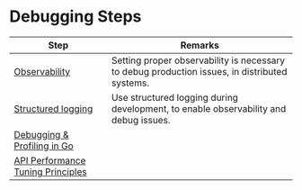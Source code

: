 # Debugging Steps

| Step                                                                                                         | Remarks                                                                                       |
|--------------------------------------------------------------------------------------------------------------|-----------------------------------------------------------------------------------------------|
| [Observability](https://github.com/Anshul619/DevOps-SRE/tree/main/3_Observability)                           | Setting proper observability is necessary to debug production issues, in distributed systems. |
| [Structured logging](https://github.com/Anshul619/DevOps-SRE/blob/main/3_Observability/StructuredLogging.md) | Use structured logging during development, to enable observability and debug issues.          |
| [Debugging & Profiling in Go](https://github.com/Anshul619/Golang/blob/main/Debugging-Profiling/Readme.md)   |                                                                                               |
| [API Performance Tuning Principles](4_Scalability/Readme.md)                                                 |                                                                                               |
